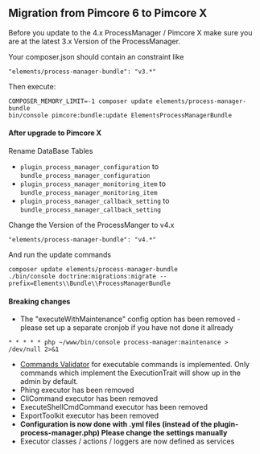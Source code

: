 ## Migration from Pimcore 6 to Pimcore X

Before you update to the 4.x ProcessManager / Pimcore X make sure you are at the latest 3.x Version of the ProcessManager.

Your composer.json should contain an constraint like 

```console
"elements/process-manager-bundle": "v3.*"
```

Then execute:

```console
COMPOSER_MEMORY_LIMIT=-1 composer update elements/process-manager-bundle
bin/console pimcore:bundle:update ElementsProcessManagerBundle
```

#### After upgrade to Pimcore X

Rename DataBase Tables 

* `plugin_process_manager_configuration` to `bundle_process_manager_configuration`
* `plugin_process_manager_monitoring_item` to `bundle_process_manager_monitoring_item`
* `plugin_process_manager_callback_setting` to `bundle_process_manager_callback_setting`

Change the Version of the ProcessManger to v4.x
```console
"elements/process-manager-bundle": "v4.*"
```

And run the update commands
```console
composer update elements/process-manager-bundle
./bin/console doctrine:migrations:migrate --prefix=Elements\\Bundle\\ProcessManagerBundle 
```
#### Breaking changes

* The "executeWithMaintenance" config option has been removed - please set up a separate cronjob if you have not done it allready
```console
* * * * * php ~/www/bin/console process-manager:maintenance > /dev/null 2>&1
```


* [Commands Validator](../src/Service/CommandsValidator.php) for executable commands is implemented. Only commands which implement the ExecutionTrait will show up in the admin by default.  
* Phing executor has been removed
* CliCommand executor has been removed
* ExecuteShellCmdCommand executor has been removed
* ExportToolkit executor has been removed
* **Configuration is now done with .yml files (instead of the plugin-process-manager.php) 
 Please change the settings manually**
* Executor classes / actions / loggers are now defined as services
